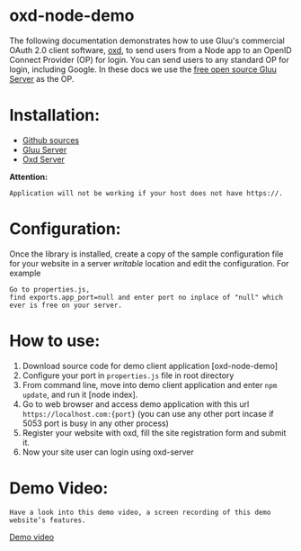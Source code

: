 # oxd-node-demo

The following documentation demonstrates how to use Gluu's commercial OAuth 2.0 client software, [oxd](http://oxd.gluu.org), to send users from a Node app to an OpenID Connect Provider (OP) for login. You can send users to any standard OP for login, including Google. In these docs we use the [free open source Gluu Server](http://gluu.org/gluu-server) as the OP.

# Installation:

* [Github sources](https://github.com/GluuFederation/oxd-node)
* [Gluu Server](https://gluu.org/docs/ce/installation-guide/install/)
* [Oxd Server](https://gluu.org/docs/oxd/install/)

**Attention:**
```
Application will not be working if your host does not have https://.
```

# Configuration:

Once the library is installed, create a copy of the sample configuration file for your website in a server _writable_ location and edit the configuration. For example

```
Go to properties.js,
find exports.app_port=null and enter port no inplace of "null" which ever is free on your server.
```

# How to use:

1. Download source code for demo client application [oxd-node-demo]
2. Configure your port in `properties.js` file in root directory
3. From command line, move into demo client application and enter `npm update`, and run it [node index].
4. Go to web browser and access demo application with this url `https://localhost.com:{port}` (you can use any other port incase if 5053 port is busy in any other process)
5. Register your website with oxd, fill the site registration form and submit it.
6. Now your site user can login using oxd-server

# Demo Video:

```
Have a look into this demo video, a screen recording of this demo website’s features.
```
[Demo video](http://screencast.com/t/7BD1DzYi)
